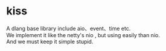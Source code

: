 # kiss
A dlang base library include aio、event、time etc.<br/>
We implement it like the netty's nio , but using easily than nio.<br/>
And we must keep it simple stupid.<br/>
